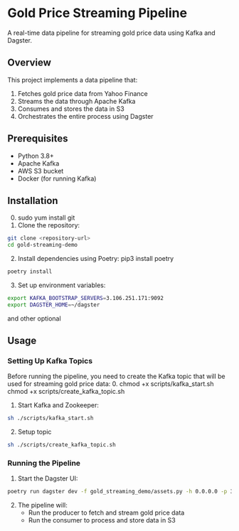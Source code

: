 # Gold Price Streaming Pipeline

A real-time data pipeline for streaming gold price data using Kafka and Dagster.

## Overview

This project implements a data pipeline that:
1. Fetches gold price data from Yahoo Finance
2. Streams the data through Apache Kafka
3. Consumes and stores the data in S3
4. Orchestrates the entire process using Dagster

## Prerequisites

- Python 3.8+
- Apache Kafka
- AWS S3 bucket
- Docker (for running Kafka)

## Installation

0. sudo yum install git
1. Clone the repository:
```bash
git clone <repository-url>
cd gold-streaming-demo
```

2. Install dependencies using Poetry:
pip3 install poetry
```bash
poetry install
```

3. Set up environment variables:
```bash
export KAFKA_BOOTSTRAP_SERVERS=3.106.251.171:9092
export DAGSTER_HOME=~/dagster
```
and other optional


## Usage

### Setting Up Kafka Topics

Before running the pipeline, you need to create the Kafka topic that will be used for streaming gold price data:
0.
chmod +x scripts/kafka_start.sh 
chmod +x scripts/create_kafka_topic.sh 

1. Start Kafka and Zookeeper:
```bash
sh ./scripts/kafka_start.sh
```
2. Setup topic
```bash
sh ./scripts/create_kafka_topic.sh
```


### Running the Pipeline

1. Start the Dagster UI:
```bash
poetry run dagster dev -f gold_streaming_demo/assets.py -h 0.0.0.0 -p 3000
```

2. The pipeline will:
   - Run the producer to fetch and stream gold price data
   - Run the consumer to process and store data in S3
